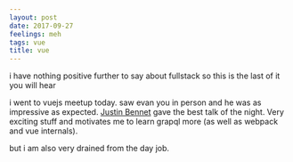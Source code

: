 ```yaml
---
layout: post
date: 2017-09-27
feelings: meh
tags: vue
title: vue
---
```


i have nothing positive further to say about fullstack so this is the last of it you will hear

i went to vuejs meetup today. saw evan you in person and he was as impressive as expected. [Justin Bennet](https://twitter.com/Zephraph/status/913196850206961665) gave the best talk of the night. Very exciting stuff and motivates me to learn grapql more (as well as webpack and vue internals).

but i am also very drained from the day job.
